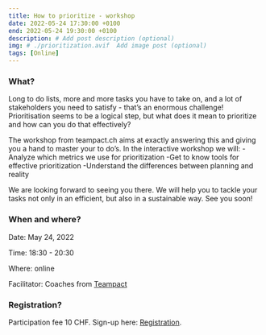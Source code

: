 ```yaml
---
title: How to prioritize - workshop
date: 2022-05-24 17:30:00 +0100
end: 2022-05-24 19:30:00 +0100
description: # Add post description (optional)
img: # ./prioritization.avif  Add image post (optional)
tags: [Online]
---
```


### What?
Long to do lists, more and more tasks you have to take on, and a lot of stakeholders you
need to satisfy - that’s an enormous challenge! Prioritisation seems to be a logical step, but
what does it mean to prioritize and how can you do that effectively?

The workshop from teampact.ch aims at exactly answering this and giving you a hand to
master your to do’s. In the interactive workshop we will:
-Analyze which metrics we use for prioritization
-Get to know tools for effective prioritization
-Understand the differences between planning and reality

We are looking forward to seeing you there. We will help you to tackle your tasks not only in
an efficient, but also in a sustainable way. See you soon!



### When and where?
Date: May 24, 2022

Time: 18:30 - 20:30 

Where: online

Facilitator: Coaches from [Teampact](https://teampact.ch/)

### Registration?
Participation fee 10 CHF. Sign-up here: [Registration](https://forms.gle/Fg71gyrYiquYXCCd6).
